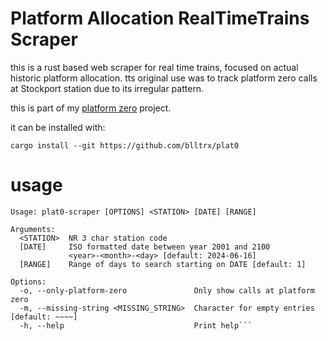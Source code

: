 # Platform Allocation RealTimeTrains Scraper

this is a rust based web scraper for real time trains, focused on actual historic platform allocation. tts original use was to track platform zero calls at Stockport station due to its irregular pattern. 

this is part of my [platform zero](https://roseis.gay/projects/plat0) project.

it can be installed with:
```
cargo install --git https://github.com/blltrx/plat0
```

# usage

```
Usage: plat0-scraper [OPTIONS] <STATION> [DATE] [RANGE]

Arguments:
  <STATION>  NR 3 char station code
  [DATE]     ISO formatted date between year 2001 and 2100
             <year>-<month>-<day> [default: 2024-06-16]
  [RANGE]    Range of days to search starting on DATE [default: 1]

Options:
  -o, --only-platform-zero               Only show calls at platform zero
  -m, --missing-string <MISSING_STRING>  Character for empty entries [default: ~~~~]
  -h, --help                             Print help```
```
